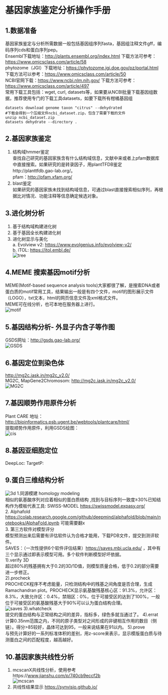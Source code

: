 # 基因家族鉴定分析操作手册  
## 1.数据准备  
基因家族鉴定与分析所需数据一般包括基因组序列fasta，基因组注释文件gff，编码序列cds和蛋白序列pep。  
Ensembl下载地址：http://plants.ensembl.org/index.html  下载方法可参考：https://www.omicsclass.com/article/58  
phytozome（JGI）下载地址：https://phytozome.jgi.doe.gov/pz/portal.html  下载方法可以参考：https://www.omicsclass.com/article/50  
NCBI官网下载：https://www.ncbi.nlm.nih.gov/  下载方法可参考：https://www.omicsclass.com/article/497  
常用下载工具包括：wget, curl, datasets等，如果要从NCBI批量下载基因组数据，推荐使用专门的下载工具datasets，如要下载所有柑橘基因组  
```
datasets download genome taxon "citrus" --dehydrated
#下载会得到一个压缩文件ncbi_dataset.zip，包含了需要下载的文件
unzip ncbi_dataset.zip
datasets dehydrate --directory .
```
## 2.基因家族鉴定  
1. 结构域hmmer鉴定  
查找自己研究的基因家族含有什么结构域信息，文献中来或者上pfam数据库中直接搜索。如果研究的是转录因子，用plantTFDB鉴定http://planttfdb.gao-lab.org/。  
pfam：http://pfam.xfam.org/  
2. blast鉴定  
如果研究的基因家族未找到结构域信息，可通过blast直接搜索相似序列，再根据比对情况、功能注释等信息确定候选对象。  

## 3.进化树分析  
1. 基于结构域构建进化树  
2. 基于基因全长构建进化树  
3. 进化树显示与美化  
   a. Evolview v2: https://www.evolgenius.info/evolview-v2/   
   b. iTOL: https://itol.embl.de/  
![tree](https://www.omicsclass.com/image/show/attachments-2019-02-RbUXm4HJ5c661bede4e37.jpg)

## 4.MEME 搜索基因motif分析  
MEME(Motif-based sequence analysis tools)大家都很了解，是搜索DNA或者蛋白质的motif常用工具，结果输出一般是有四个文件，motif的图形展示文件（LOGO），txt文本，html的网页信息文件及xml格式文件。  
MEME可在线分析，也可本地在服务器上进行。  
![motif](https://www.omicsclass.com/image/show/attachments-2018-10-eE4S9VaA5bd6dbc5cca12.jpg)

## 5.基因结构分析- 外显子内含子等作图  
GSDS网址：http://gsds.gao-lab.org/   
![GSDS](https://www.omicsclass.com/image/show/attachments-2018-10-JQEPqA8I5bd6dbd9b9360.jpg)  

## 6.基因定位到染色体  
http://mg2c.iask.in/mg2c_v2.0/  
MG2C, MapGene2Chromosom: http://mg2c.iask.in/mg2c_v2.0/  
![MG2C](https://www.omicsclass.com/image/show/attachments-2018-10-kWpPgbY35bd6dbf186274.jpg)

## 7.基因顺势作用原件分析  
Plant CARE 地址：http://bioinformatics.psb.ugent.be/webtools/plantcare/html/  
提取顺势作用原件，利用GSDS绘图：  
![cis](https://www.omicsclass.com/image/show/attachments-2018-10-D5flRWuq5bd6dc2c3d292.jpg)

## 8.基因亚细胞定位  
DeepLoc:
TargetP:

## 9.蛋白三维结构分析  
![3d](https://www.omicsclass.com/image/show/attachments-2021-04-hFGGUaNk6073f4798341d.png)
1.同源模建 homology modeling   
相似的氨基酸序列对应着相似的蛋白质结构 ,找到与目标序列一致度≥30%已知结构作为模板代表工具: SWISS-MODEL https://swissmodel.expasy.org/   
2. Alphafold  
https://colab.research.google.com/github/deepmind/alphafold/blob/main/notebooks/AlphaFold.ipynb  可能需要翻x  
3. 第三方软件对模型评分  
模型预测出来后需要有评估软件认为合格才能用，下载PDB文件，提交到测评软件。  
SAVES：（一次性提供6个软件评估结果）https://saves.mbi.ucla.edu/ ，其中有三个显示通过即表示模型可用。多个软件判断模型好坏依据。  
1).verify 3D  
超过80%的残基拥有大于0.2的3D/1D值，则模型质量合格，低于0.2的部分需要进一步修正。  
2).procheck  
PROCHECK程序不考虑能量，只检测结构中的残基之间角度是否合理，生成Ramachandran plot。PROCHECK显示氨基酸残基核心区：91.3%，允许区：8.3%，大致允许区：0.4%，禁阻区：0%，位于可接受区的达到了100%，一般位于可接受区的氨基酸残基大于90%可以认为蛋白结构合理。  
![saves](https://www.omicsclass.com/image/show/attachments-2021-04-NZvEPcf7607fa2ca24e15.png)
3).whatcheck  
提交的蛋白结构与正常结构之间的差异，指标多，绿色多就当通过了。
4).errat  
计算0.35nm范围之内，不同的原子类型对之间形成的非键相互作用的数目（侧链）。得分>85较好，晶体可达到95，一般来说结果在91以内。
5).prove  
与预先计算好的一系列标准体积的差别，用z-score来表示，显示模版蛋白质与待测蛋白之间的匹配程度，越高越好。

## 10.基因家族共线性分析
1. mcscanX共线性分析，使用参考https://www.jianshu.com/p/740cb9eccf2b  
![mcscan](https://www.omicsclass.com/image/show/attachments-2018-10-Vq9EkoMx5bd6dbff644da.jpg)
2. 共线性结果显示 https://synvisio.github.io/  


